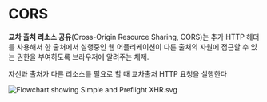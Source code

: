 # CORS

**교차 출처 리소스 공유**(Cross-Origin Resource Sharing, CORS)는 추가 HTTP 헤더를 사용해서 한 출처에서 실행중인 웹 어플리케이션이 다른 출처의 자원에 접근할 수 있는 권한을 부여하도록 브라우저에 알려주는 체제.

자신과 출처가 다른 리소스를 필요로 할 때 교차출처 HTTP 요청을 실행한다

![Flowchart showing Simple and Preflight XHR.svg](https://upload.wikimedia.org/wikipedia/commons/thumb/c/ca/Flowchart_showing_Simple_and_Preflight_XHR.svg/1920px-Flowchart_showing_Simple_and_Preflight_XHR.svg.png)




